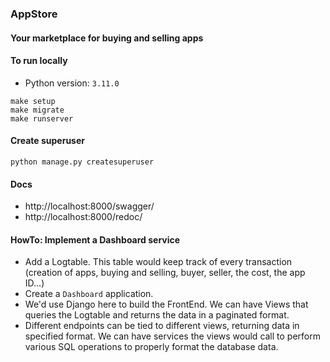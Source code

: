 ### AppStore

#### Your marketplace for buying and selling apps

#### To run locally
- Python version: `3.11.0`

```commandline
make setup
make migrate
make runserver
```

#### Create superuser
```commandline
python manage.py createsuperuser
```


#### Docs
- http://localhost:8000/swagger/
- http://localhost:8000/redoc/


#### HowTo: Implement a Dashboard service
- Add a Logtable. This table would keep track of every transaction 
(creation of apps, buying and selling, buyer, seller, the cost, the app ID...)
- Create a `Dashboard` application. 
- We'd use Django here to build the FrontEnd. We can have Views that queries
the Logtable and returns the data in a paginated format.
- Different endpoints can be tied to different views, returning data in specified
format. We can have services the views would call to perform various SQL operations
to properly format the database data.